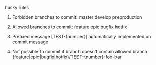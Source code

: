 husky rules

1. Forbidden branches to commit: master develop preproduction
2. Allowed branches to commit: feature epic bugfix hotfix

3. Prefixed message [TEST-{number}] automatically implemented on commit message
4. Not possible to commit if branch doesn't contain allowed branch {feature|epic|bugfix|hotfix}/TEST-{number}-foo-bar